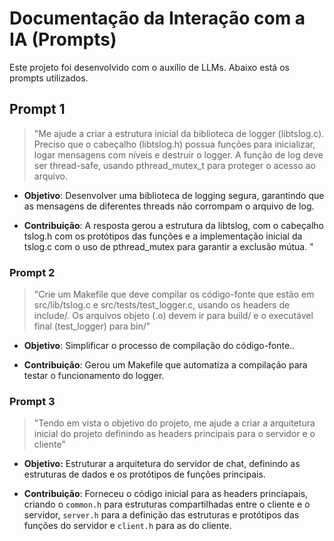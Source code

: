 # Documentação da Interação com a IA (Prompts)

Este projeto foi desenvolvido com o auxílio de LLMs. Abaixo está os prompts utilizados.

## Prompt 1
> "Me ajude a criar a estrutura inicial da biblioteca de logger (libtslog.c). Preciso que o cabeçalho (libtslog.h) possua funções para inicializar, logar mensagens com níveis e destruir o logger. A função de log deve ser thread-safe, usando pthread_mutex_t para proteger o acesso ao arquivo.

 - **Objetivo**: Desenvolver uma biblioteca de logging segura, garantindo que as mensagens de diferentes threads não corrompam o arquivo de log.

 - **Contribuição**: A resposta gerou a estrutura da libtslog, com o cabeçalho tslog.h com os protótipos das funções e a implementação inicial da tslog.c com o uso de pthread_mutex para garantir a exclusão mútua.
"
### Prompt 2
> "Crie um Makefile  que deve compilar os código-fonte que estão em src/lib/tslog.c e src/tests/test_logger.c, usando os headers de include/. Os arquivos objeto (.o) devem ir para build/ e o executável final (test_logger) para bin/"

 - **Objetivo**: Simplificar o processo de compilação do código-fonte..

 - **Contribuição**: Gerou um Makefile que automatiza a compilação para testar o funcionamento do logger.

### Prompt 3
> "Tendo em vista o objetivo do projeto, me ajude a criar a arquitetura inicial do projeto definindo as headers principais para o servidor e o cliente"

 - **Objetivo:**  Estruturar a arquitetura do servidor de chat, definindo as estruturas de dados e os protótipos de funções principais.

 - **Contribuição**: Forneceu o código inicial para as headers princiapais, criando o `common.h` para estruturas compartilhadas entre o cliente e o servidor, `server.h` para a definição das estruturas e protótipos das funções do servidor e `client.h` para as do cliente.




